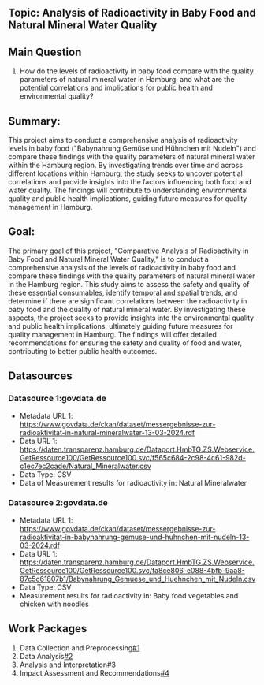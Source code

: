 ## Topic:  Analysis of Radioactivity in Baby Food and Natural Mineral Water Quality

## Main Question
1. How do the levels of radioactivity in baby food compare with the quality parameters of natural mineral water in Hamburg, and what are the potential correlations and implications for public health and environmental quality?

## Summary:
This project aims to conduct a comprehensive analysis of radioactivity levels in baby food ("Babynahrung Gemüse und Hühnchen mit Nudeln") and compare these findings with the quality parameters of natural mineral water within the Hamburg region. By investigating trends over time and across different locations within Hamburg, the study seeks to uncover potential correlations and provide insights into the factors influencing both food and water quality. The findings will contribute to understanding environmental quality and public health implications, guiding future measures for quality management in Hamburg.

## Goal:
The primary goal of this project, "Comparative Analysis of Radioactivity in Baby Food and Natural Mineral Water Quality," is to conduct a comprehensive analysis of the levels of radioactivity in baby food and compare these findings with the quality parameters of natural mineral water in the Hamburg region. This study aims to assess the safety and quality of these essential consumables, identify temporal and spatial trends, and determine if there are significant correlations between the radioactivity in baby food and the quality of natural mineral water. By investigating these aspects, the project seeks to provide insights into the environmental quality and public health implications, ultimately guiding future measures for quality management in Hamburg. The findings will offer detailed recommendations for ensuring the safety and quality of food and water, contributing to better public health outcomes.

## Datasources

### Datasource 1:govdata.de
* Metadata URL 1: https://www.govdata.de/ckan/dataset/messergebnisse-zur-radioaktivitat-in-natural-mineralwater-13-03-2024.rdf
* Data URL 1: https://daten.transparenz.hamburg.de/Dataport.HmbTG.ZS.Webservice.GetRessource100/GetRessource100.svc/f565c684-2c98-4c61-982d-c1ec7ec2cade/Natural_Mineralwater.csv
* Data Type: CSV
* Data of Measurement results for radioactivity in: Natural Mineralwater

### Datasource 2:govdata.de
* Metadata URL 1: https://www.govdata.de/ckan/dataset/messergebnisse-zur-radioaktivitat-in-babynahrung-gemuse-und-huhnchen-mit-nudeln-13-03-2024.rdf
* Data URL 1: https://daten.transparenz.hamburg.de/Dataport.HmbTG.ZS.Webservice.GetRessource100/GetRessource100.svc/fa8ce806-e088-4bfb-9aa8-87c5c61807b1/Babynahrung_Gemuese_und_Huehnchen_mit_Nudeln.csv
* Data Type: CSV
* Measurement results for radioactivity in: Baby food vegetables and chicken with noodles 

## Work Packages
1. Data Collection and Preprocessing[#1][i1]
2. Data Analysis[#2][i2]
3. Analysis and Interpretation[#3][i3]
4. Impact Assessment and Recommendations[#4][i4]

[i1]: https://github.com/Rinco400/MADE-SS-2024/issues/3
[i2]: https://github.com/Rinco400/MADE-SS-2024/issues/4
[i3]: https://github.com/Rinco400/MADE-SS-2024/issues/5
[i4]: https://github.com/Rinco400/MADE-SS-2024/issues/6
